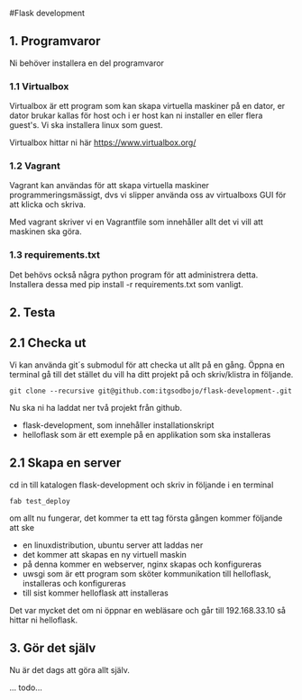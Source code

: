 #Flask development



## 1. Programvaror
Ni behöver installera en del programvaror
### 1.1 Virtualbox
Virtualbox är ett program som kan skapa virtuella maskiner på en dator,
er dator brukar kallas för host och i er host kan ni installer en eller flera guest's. Vi ska installera linux som guest.

Virtualbox hittar ni här https://www.virtualbox.org/

### 1.2 Vagrant

Vagrant kan användas för att skapa virtuella maskiner programmeringsmässigt, dvs vi slipper använda oss av virtualboxs GUI för att klicka och skriva.

Med vagrant skriver vi en Vagrantfile som innehåller allt det vi vill att maskinen ska göra.

### 1.3 requirements.txt

Det behövs också några python program för att administrera detta. Installera dessa med pip install -r requirements.txt som vanligt.

## 2. Testa

## 2.1 Checka ut

Vi kan använda git´s submodul för att checka ut allt på en gång.
Öppna en terminal gå till det stället du vill ha ditt projekt på och skriv/klistra in följande.

`git clone --recursive git@github.com:itgsodbojo/flask-development-.git`

Nu ska ni ha laddat ner två projekt från github.

- flask-development, som innehåller installationskript
- helloflask som är ett exemple på en applikation som ska installeras

## 2.1 Skapa en server

cd in till katalogen flask-development och skriv in följande i en terminal

`fab test_deploy`

om allt nu fungerar, det kommer ta ett tag första gången kommer följande att ske

- en linuxdistribution, ubuntu server att laddas ner
- det kommer att skapas en ny virtuell maskin
- på denna kommer en webserver, nginx skapas och konfigureras
- uwsgi som är ett program som sköter kommunikation till helloflask, installeras och konfigureras
- till sist kommer helloflask att installeras

Det var mycket det om ni öppnar en webläsare och går till 192.168.33.10 så hittar ni helloflask.

## 3. Gör det själv

Nu är det dags att göra allt själv.

... todo...
